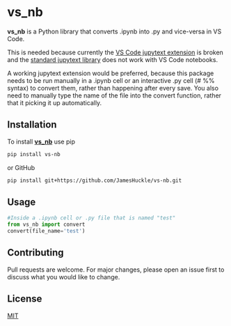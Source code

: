 # vs_nb

**vs_nb** is a Python library that converts .ipynb into .py and vice-versa in VS Code.

This is needed because currently the [VS Code jupytext extension](https://github.com/notebookPowerTools/vscode-jupytext) is broken and the [standard jupytext library](https://github.com/mwouts/jupytext) does not work with VS Code notebooks.

A working jupytext extension would be preferred, because this package needs to be run manually in a .ipynb cell or an interactive .py cell (# %% syntax) to convert them, rather than happening after every save. You also need to manually type the name of the file into the convert function, rather that it picking it up automatically.

## Installation

To install [**vs_nb**](https://pypi.org/project/vs-nb/0.1.0/) use pip

```bash
pip install vs-nb
```
or GitHub
```bash
pip install git+https://github.com/JamesHuckle/vs-nb.git
```
## Usage

```python
#Inside a .ipynb cell or .py file that is named "test"
from vs_nb import convert     
convert(file_name='test')
```

## Contributing
Pull requests are welcome. For major changes, please open an issue first to discuss what you would like to change.

## License
[MIT](https://choosealicense.com/licenses/mit/)